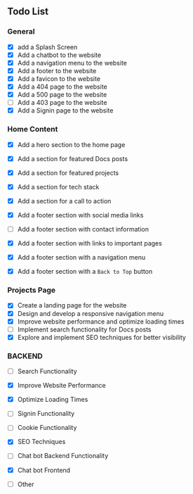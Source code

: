 
## Todo List

### General
- [X] add a Splash Screen
- [X] Add a chatbot to the website
- [X] Add a navigation menu to the website
- [X] Add a footer to the website
- [X] Add a favicon to the website
- [X] Add a 404 page to the website
- [X] Add a 500 page to the website
- [ ] Add a 403 page to the website
- [X] Add a Signin page to the website

### Home Content 

- [X] Add a hero section to the home page
- [X] Add a section for featured Docs posts
- [X] Add a section for featured projects
- [X] Add a section for tech stack
- [X] Add a section for a call to action
- [X] Add a footer section with social media links
- [ ] Add a footer section with contact information
- [X] Add a footer section with links to important pages
- [X] Add a footer section with a navigation menu
- [X] Add a footer section with a `Back to Top` button


### Projects Page

- [X] Create a landing page for the website
- [X] Design and develop a responsive navigation menu
- [X] Improve website performance and optimize loading times
- [ ] Implement search functionality for Docs posts
- [X] Explore and implement SEO techniques for better visibility

### BACKEND 

- [ ] Search Functionality
- [X] Improve Website Performance
- [X] Optimize Loading Times
- [ ] Signin Functionality
- [ ] Cookie Functionality
- [X] SEO Techniques
- [ ] Chat bot Backend Functionality
- [X] Chat bot Frontend
- [ ] Other

